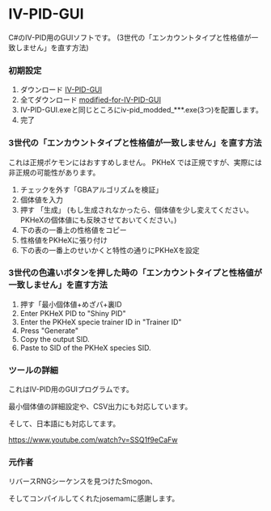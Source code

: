 # IV-PID-GUI
C#のIV-PID用のGUIソフトです。 (3世代の「エンカウントタイプと性格値が一致しません」を直す方法)
### 初期設定
1. ダウンロード [IV-PID-GUI](https://github.com/knms360/IV-PID-GUI/releases/tag/v1.0.0)
2. 全てダウンロード [modified-for-IV-PID-GUI](https://github.com/knms360/modified-for-IV-PID-GUI/releases/tag/v0.1.1-modified)
3. IV-PID-GUI.exeと同じところにiv-pid_modded_\*\*\*.exe(3つ)を配置します。
4. 完了
### 3世代の「エンカウントタイプと性格値が一致しません」を直す方法
これは正規ポケモンにはおすすめしません。 PKHeX では正規ですが、実際には非正規の可能性があります。
1. チェックを外す「GBAアルゴリズムを検証」
2. 個体値を入力
3. 押す 「生成」
(もし生成されなかったら、個体値を少し変えてください。PKHeXの個体値にも反映させておいてください。)
4. 下の表の一番上の性格値をコピー
5. 性格値をPKHeXに張り付け
6. 下の表の一番上のせいかくと特性の通りにPKHeXを設定
### 3世代の色違いボタンを押した時の「エンカウントタイプと性格値が一致しません」を直す方法
1. 押す「最小個体値+めざパ+裏ID
2. Enter PKHeX PID to "Shiny PID"
3. Enter the PKHeX specie trainer ID in "Trainer ID"
4. Press "Generate"
5. Copy the output SID.
6. Paste to SID of the PKHeX species SID.
### ツールの詳細
これはIV-PID用のGUIプログラムです。

最小個体値の詳細設定や、CSV出力にも対応しています。

そして、日本語にも対応してます。

https://www.youtube.com/watch?v=SSQ1f9eCaFw

### 元作者

リバースRNGシーケンスを見つけたSmogon、

そしてコンパイルしてくれたjosemamに感謝します。
